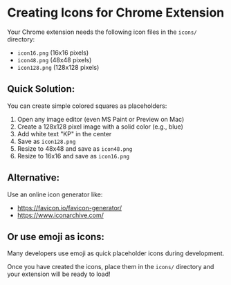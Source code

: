 # Creating Icons for Chrome Extension

Your Chrome extension needs the following icon files in the `icons/` directory:

- `icon16.png` (16x16 pixels)
- `icon48.png` (48x48 pixels) 
- `icon128.png` (128x128 pixels)

## Quick Solution:
You can create simple colored squares as placeholders:

1. Open any image editor (even MS Paint or Preview on Mac)
2. Create a 128x128 pixel image with a solid color (e.g., blue)
3. Add white text "KP" in the center
4. Save as `icon128.png`
5. Resize to 48x48 and save as `icon48.png`
6. Resize to 16x16 and save as `icon16.png`

## Alternative:
Use an online icon generator like:
- https://favicon.io/favicon-generator/
- https://www.iconarchive.com/

## Or use emoji as icons:
Many developers use emoji as quick placeholder icons during development.

Once you have created the icons, place them in the `icons/` directory and your extension will be ready to load! 